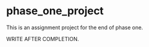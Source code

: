 # phase_one_project

This is an assignment project for the end of phase one.

WRITE AFTER COMPLETION.


